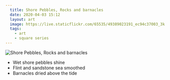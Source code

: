 ```yaml
---
  title: Shore Pebbles, Rocks and barnacles
  date: 2020-04-03 15:12
  layout: art
  image: https://live.staticflickr.com/65535/49389023191_ec94c37003_3k.jpg
  tags:
    - art
    - square series
---
```


![Shore Pebbles, Rocks and barnacles](https://live.staticflickr.com/65535/49389023191_cb115eb5d3_o.jpg)

- Wet shore pebbles shine
- Flint and sandstone sea smoothed
- Barnacles dried above the tide
